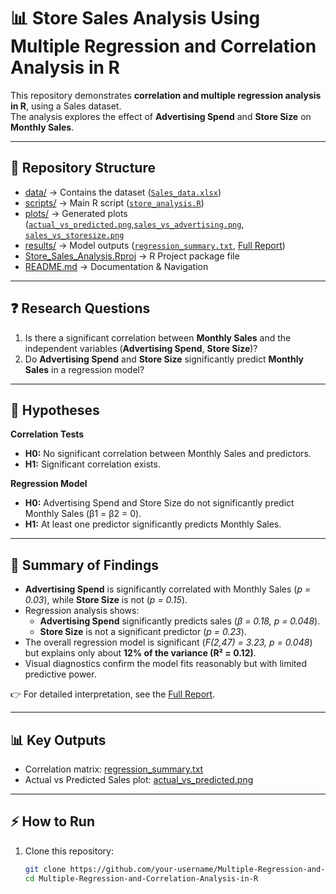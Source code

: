 # 📊 Store Sales Analysis Using Multiple Regression and Correlation Analysis in R

This repository demonstrates **correlation and multiple regression analysis in R**, using a Sales dataset.  
The analysis explores the effect of **Advertising Spend** and **Store Size** on **Monthly Sales**.  

---

## 📂 Repository Structure

- [data/](data/) → Contains the dataset ([`Sales_data.xlsx`](data/Sales_data.xlsx))  
- [scripts/](scripts/) → Main R script ([`store_analysis.R`](scripts/store_analysis.R))  
- [plots/](plots/) → Generated plots ([`actual_vs_predicted.png`](plots/actual_vs_predicted.png),[`sales_vs_advertising.png`](plots/sales_vs_advertising.png), [`sales_vs_storesize.png`](plots/sales_vs_storesize)  
- [results/](results/) → Model outputs ([`regression_summary.txt`](results/regression_summary.txt), [Full Report](results/full_report.md))  
- [Store_Sales_Analysis.Rproj](Store_Sales_Analysis.Rproj) → R Project package file  
- [README.md](README.md) → Documentation & Navigation  

---

## ❓ Research Questions

1. Is there a significant correlation between **Monthly Sales** and the independent variables (**Advertising Spend**, **Store Size**)?  
2. Do **Advertising Spend** and **Store Size** significantly predict **Monthly Sales** in a regression model?  

---

## 📑 Hypotheses

**Correlation Tests**  
- **H0:** No significant correlation between Monthly Sales and predictors.  
- **H1:** Significant correlation exists.  

**Regression Model**  
- **H0:** Advertising Spend and Store Size do not significantly predict Monthly Sales (β1 = β2 = 0).  
- **H1:** At least one predictor significantly predicts Monthly Sales.  

---

## 🔎 Summary of Findings

- **Advertising Spend** is significantly correlated with Monthly Sales (*p = 0.03*), while **Store Size** is not (*p = 0.15*).  
- Regression analysis shows:  
  - **Advertising Spend** significantly predicts sales (*β = 0.18, p = 0.048*).  
  - **Store Size** is not a significant predictor (*p = 0.23*).  
- The overall regression model is significant (*F(2,47) = 3.23, p = 0.048*) but explains only about **12% of the variance (R² = 0.12)**.  
- Visual diagnostics confirm the model fits reasonably but with limited predictive power.  

👉 For detailed interpretation, see the [Full Report](results/full_report.md).  

---

## 📊 Key Outputs

- Correlation matrix: [regression_summary.txt](results/regression_summary.txt)  
- Actual vs Predicted Sales plot: [actual_vs_predicted.png](plots/actual_vs_predicted.png)  

---

## ⚡ How to Run

1. Clone this repository:  
   ```bash
   git clone https://github.com/your-username/Multiple-Regression-and-Correlation-Analysis-in-R.git
   cd Multiple-Regression-and-Correlation-Analysis-in-R
